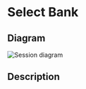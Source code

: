 # Select Bank

## Diagram

![Session diagram](http://www.plantuml.com/plantuml/proxy?src=https://raw.githubusercontent.com/adorsys/open-banking-gateway/gh-pages/docs/architecture/diagrams/useCases/3-selectBank.puml&fmt=svg&vvv=1&sanitize=true)  

## Description

